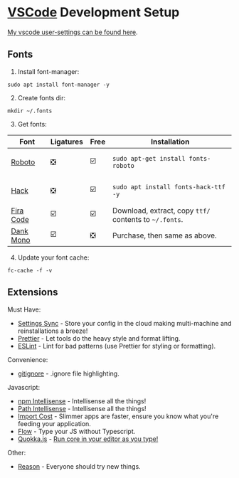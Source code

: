 # [VSCode](https://code.visualstudio.com/download) Development Setup

[My vscode user-settings can be found here](https://gist.github.com/jthegedus/543979bdd5026834c9cebbf2e0e2d25e#file-settings-json).

## Fonts

1.  Install font-manager:

```shell
sudo apt install font-manager -y
```

2.  Create fonts dir:

```shell
mkdir ~/.fonts
```

3.  Get fonts:

| Font                                            | Ligatures                     | Free                          | Installation                                               |
| ----------------------------------------------- | ----------------------------- | ----------------------------- | ---------------------------------------------------------- |
| [Roboto]()                                      | :negative_squared_cross_mark: | :ballot_box_with_check:       | <pre><code>sudo apt-get install fonts-roboto</code></pre>  |
| [Hack](https://github.com/source-foundry/Hack)  | :negative_squared_cross_mark: | :ballot_box_with_check:       | <pre><code>sudo apt install fonts-hack-ttf -y</code></pre> |
| [Fira Code](https://github.com/tonsky/FiraCode) | :ballot_box_with_check:       | :ballot_box_with_check:       | Download, extract, copy `ttf/` contents to `~/.fonts`.     |
| [Dank Mono](https://dank.sh/)                   | :ballot_box_with_check:       | :negative_squared_cross_mark: | Purchase, then same as above.                              |

4.  Update your font cache:

```shell
fc-cache -f -v
```

## Extensions

Must Have:

* [Settings Sync](https://marketplace.visualstudio.com/items?itemName=Shan.code-settings-sync) - Store your config in the cloud making multi-machine and reinstallations a breeze!
* [Prettier](https://marketplace.visualstudio.com/items?itemName=esbenp.prettier-vscode) - Let tools do the heavy style and format lifting.
* [ESLint](https://marketplace.visualstudio.com/items?itemName=dbaeumer.vscode-eslint) - Lint for bad patterns (use Prettier for styling or formatting).

Convenience:

* [gitignore](https://marketplace.visualstudio.com/items?itemName=codezombiech.gitignore) - .ignore file highlighting.

Javascript:

* [npm Intellisense](https://marketplace.visualstudio.com/items?itemName=christian-kohler.npm-intellisense) - Intellisense all the things!
* [Path Intellisense](https://marketplace.visualstudio.com/items?itemName=christian-kohler.path-intellisense) - Intellisense all the things!
* [Import Cost](https://marketplace.visualstudio.com/items?itemName=wix.vscode-import-cost) - Slimmer apps are faster, ensure you know what you're feeding your application.
* [Flow](https://marketplace.visualstudio.com/items?itemName=flowtype.flow-for-vscode) - Type your JS without Typescript.
* [Quokka.js](https://marketplace.visualstudio.com/items?itemName=WallabyJs.quokka-vscode) - [Run core in your editor as you type!](https://quokkajs.com/)

Other:

* [Reason](https://marketplace.visualstudio.com/items?itemName=freebroccolo.reasonml) - Everyone should try new things.
